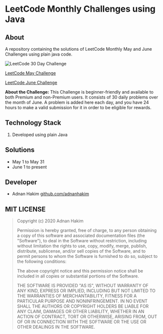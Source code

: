 # LeetCode Monthly Challenges using Java

## About

A repository containing the solutions of LeetCode Monthly May and June Challenges using plain java code.

![LeetCode 30 Day Challenge](https://miro.medium.com/max/1000/1*hDtgr-huVXLXpx7ocIJMyg.png)

[LeetCode May Challenge](https://leetcode.com/explore/challenge/card/may-leetcoding-challenge/)

[LeetCode June Challenge](https://leetcode.com/explore/challenge/card/june-leetcoding-challenge/)

**About the Challenge:** This Challenge is beginner-friendly and available to both Premium and non-Premium users. It consists of 30 daily problems over the month of June. A problem is added here each day, and you have 24 hours to make a valid submission for it in order to be eligible for rewards.

## Technology Stack

1. Developed using plain Java

## Solutions

-  May 1 to May 31
-  June 1 to present

## Developer

-  Adnan Hakim [github.com/adnanhakim](https://github.com/adnanhakim)

## MIT LICENSE

> Copyright (c) 2020 Adnan Hakim
>
> Permission is hereby granted, free of charge, to any person obtaining a copy
> of this software and associated documentation files (the "Software"), to deal
> in the Software without restriction, including without limitation the rights
> to use, copy, modify, merge, publish, distribute, sublicense, and/or sell
> copies of the Software, and to permit persons to whom the Software is
> furnished to do so, subject to the following conditions:
>
> The above copyright notice and this permission notice shall be included in all
> copies or substantial portions of the Software.
>
> THE SOFTWARE IS PROVIDED "AS IS", WITHOUT WARRANTY OF ANY KIND, EXPRESS OR
> IMPLIED, INCLUDING BUT NOT LIMITED TO THE WARRANTIES OF MERCHANTABILITY,
> FITNESS FOR A PARTICULAR PURPOSE AND NONINFRINGEMENT. IN NO EVENT SHALL THE
> AUTHORS OR COPYRIGHT HOLDERS BE LIABLE FOR ANY CLAIM, DAMAGES OR OTHER
> LIABILITY, WHETHER IN AN ACTION OF CONTRACT, TORT OR OTHERWISE, ARISING FROM,
> OUT OF OR IN CONNECTION WITH THE SOFTWARE OR THE USE OR OTHER DEALINGS IN THE
> SOFTWARE.
